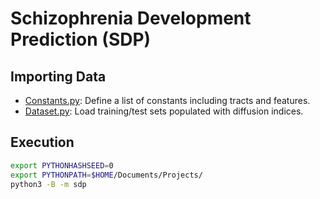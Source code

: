 # Schizophrenia Development Prediction (SDP)

## Importing Data

- [Constants.py](Constants.py): Define a list of constants including tracts and features.
- [Dataset.py](Dataset.py): Load training/test sets populated with diffusion indices.

## Execution

```bash
export PYTHONHASHSEED=0
export PYTHONPATH=$HOME/Documents/Projects/
python3 -B -m sdp
```
